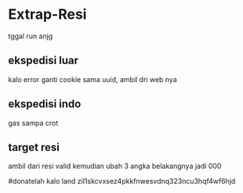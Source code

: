 # Extrap-Resi

tggal run anjg

## ekspedisi luar
 kalo error ganti cookie sama uuid, ambil dri web nya
 
 ## ekspedisi indo
 gas sampa crot
 
 
 ## target resi 
 ambil dari resi valid kemudian ubah 3 angka belakangnya jadi 000


#donatelah kalo land 
zil1skcvxsez4pkkfnwesvdnq323ncu3hqf4wf6hjd

